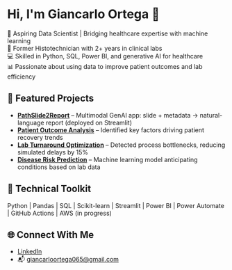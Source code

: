 # Hi, I'm Giancarlo Ortega 👋

🎯 Aspiring Data Scientist | Bridging healthcare expertise with machine learning  
🔬 Former Histotechnician with 2+ years in clinical labs  
💻 Skilled in Python, SQL, Power BI, and generative AI for healthcare  
📊 Passionate about using data to improve patient outcomes and lab efficiency  

## 🚀 Featured Projects
- **[PathSlide2Report](https://github.com/gortegam/pathslide2report)** – Multimodal GenAI app: slide + metadata → natural-language report (deployed on Streamlit)  
- **[Patient Outcome Analysis](https://github.com/gortegam/patient-outcome-analysis)** – Identified key factors driving patient recovery trends  
- **[Lab Turnaround Optimization](https://github.com/gortegam/lab-turnaround)** – Detected process bottlenecks, reducing simulated delays by 15%  
- **[Disease Risk Prediction](https://github.com/gortegam/disease-risk-prediction)** – Machine learning model anticipating conditions based on lab data  

## 🧠 Technical Toolkit
Python | Pandas | SQL | Scikit-learn | Streamlit | Power BI | Power Automate | GitHub Actions | AWS (in progress)  

## 🌐 Connect With Me
- [LinkedIn](https://www.linkedin.com/in/giancarlo-ortega-8b051a2a6)  
- 📬 giancarloortega065@gmail.com

